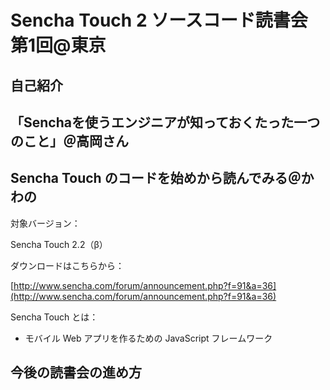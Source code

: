 # Sencha Touch 2 ソースコード読書会 第1回@東京

## 自己紹介

## 「Senchaを使うエンジニアが知っておくたった一つのこと」＠高岡さん

## Sencha Touch のコードを始めから読んでみる＠かわの

対象バージョン：

Sencha Touch 2.2（β）

ダウンロードはこちらから：

[http://www.sencha.com/forum/announcement.php?f=91&a=36](http://www.sencha.com/forum/announcement.php?f=91&a=36)

Sencha Touch とは：

- モバイル Web アプリを作るための JavaScript フレームワーク



## 今後の読書会の進め方


